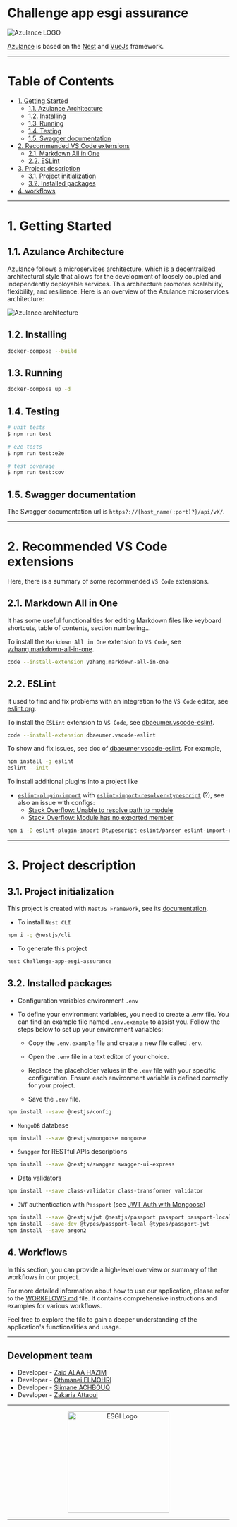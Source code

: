 # Challenge app esgi assurance <!-- omit in toc -->

![Azulance LOGO](docs/azulance.png)

[Azulance](https://github.com/elmohriothmane/Challenge-app-esgi-assurance) is based on the [Nest](https://github.com/nestjs/nest) and [VueJs](https://vuejs.org/) framework.

---


# Table of Contents <!-- omit in toc -->

- [1. Getting Started](#1-getting-started)
  - [1.1. Azulance Architecture](#11-azulance-architecture)
  - [1.2. Installing](#12-installing)
  - [1.3. Running](#13-running)
  - [1.4. Testing](#14-testing)
  - [1.5. Swagger documentation](#15-swagger-documentation)
- [2. Recommended VS Code extensions](#2-recommended-vs-code-extensions)
  - [2.1. Markdown All in One](#21-markdown-all-in-one)
  - [2.2. ESLint](#22-eslint)
- [3. Project description](#3-project-description)
  - [3.1. Project initialization](#31-project-initialization)
  - [3.2. Installed packages](#32-installed-packages)
- [4. workflows](#4-worflows)

---

# 1. Getting Started

## 1.1. Azulance Architecture
Azulance follows a microservices architecture, which is a decentralized architectural style that allows for the development of loosely coupled and independently deployable services. This architecture promotes scalability, flexibility, and resilience. Here is an overview of the Azulance microservices architecture:

![Azulance architecture](docs/Microservices-Diagram.png)

## 1.2. Installing

```bash
docker-compose --build
```

## 1.3. Running

```bash
docker-compose up -d
```
## 1.4. Testing

```bash
# unit tests
$ npm run test

# e2e tests
$ npm run test:e2e

# test coverage
$ npm run test:cov
```

## 1.5. Swagger documentation

The Swagger documentation url is `https?://{host_name(:port)?}/api/vX/`.

---

# 2. Recommended VS Code extensions

Here, there is a summary of some recommended `VS Code` extensions.

## 2.1. Markdown All in One

It has some useful functionalities for editing Markdown files like keyboard shortcuts, table of contents, section numbering...

To install the `Markdown All in One` extension to `VS Code`, see [yzhang.markdown-all-in-one](https://marketplace.visualstudio.com/items?itemName=yzhang.markdown-all-in-one).
```sh
code --install-extension yzhang.markdown-all-in-one
```

## 2.2. ESLint

It used to find and fix problems with an integration to the `VS Code` editor, see [eslint.org](https://eslint.org/).

To install the `ESLint` extension to `VS Code`, see [dbaeumer.vscode-eslint](https://marketplace.visualstudio.com/items?itemName=dbaeumer.vscode-eslint).
```sh
code --install-extension dbaeumer.vscode-eslint
```
To show and fix issues, see doc of [dbaeumer.vscode-eslint](https://marketplace.visualstudio.com/items?itemName=dbaeumer.vscode-eslint). For example,
```sh
npm install -g eslint
eslint --init
```

To install additional plugins into a project like
- [`eslint-plugin-import`](https://github.com/benmosher/eslint-plugin-import#readme) with [`eslint-import-resolver-typescript`](https://github.com/alexgorbatchev/eslint-import-resolver-typescript#readme) (?), see also an issue with configs: 
  - [Stack Overflow: Unable to resolve path to module](https://stackoverflow.com/questions/55198502/using-eslint-with-typescript-unable-to-resolve-path-to-module)
  - [Stack Overflow: Module has no exported member](https://stackoverflow.com/questions/65187695/which-rule-to-enable-to-throw-module-has-no-exported-member-in-eslint-cli-outp)
```sh
npm i -D eslint-plugin-import @typescript-eslint/parser eslint-import-resolver-typescript eslint-plugin-simple-import-sort 
```

---

# 3. Project description

## 3.1. Project initialization

This project is created with `NestJS Framework`, see its [documentation](https://docs.nestjs.com/).

- To install `Nest CLI`
```sh
npm i -g @nestjs/cli
```

- To generate this project
```sh
nest Challenge-app-esgi-assurance
```

## 3.2. Installed packages

- Configuration variables environment `.env`
- To define your environment variables, you need to create a .env file. You can find an example file named `.env.example` to assist you. Follow the steps below to set up your environment variables:

    - Copy the `.env.example` file and create a new file called `.env`.

    - Open the `.env` file in a text editor of your choice.

    - Replace the placeholder values in the `.env` file with your specific configuration. Ensure each environment variable is defined correctly for your project.

    - Save the `.env` file.
    
```sh
npm install --save @nestjs/config
```

- `MongoDB` database
```sh
npm install --save @nestjs/mongoose mongoose 
```

- `Swagger` for RESTful APIs descriptions
```sh
npm install --save @nestjs/swagger swagger-ui-express
```

- Data validators
```sh
npm install --save class-validator class-transformer validator
```

- `JWT` authentication with `Passport` (see [JWT Auth with Mongoose](https://github.com/pejmanhadavi/real-world-example-nestjs-mongoose-jwt-auth))
```sh
npm install --save @nestjs/jwt @nestjs/passport passport passport-local passport-jwt bcrypt
npm install --save-dev @types/passport-local @types/passport-jwt
npm install --save argon2
```

## 4. Workflows
In this section, you can provide a high-level overview or summary of the workflows in our project.

For more detailed information about how to use our application, please refer to the [WORKFLOWS.md](WORKFLOWS.md) file. It contains comprehensive instructions and examples for various workflows.

Feel free to explore the file to gain a deeper understanding of the application's functionalities and usage.


---
## Development team
 

- Developer - [Zaid ALAA HAZIM](https://www.linkedin.com/in/zaid-alaa-hazim/)
- Developer - [Othmanei ELMOHRI](https://www.linkedin.com/in/othmane-elmohri/)
- Developer - [Slimane ACHBOUQ](https://www.linkedin.com/in/slimane-achbouq/)
- Developer - [Zakaria Attaoui](https://www.linkedin.com/in/zakaria-attaoui-29b24b1b2/)
---
<p align="center">
  <a href="https://www.esgi.fr/" target="blank"><img src="https://secure.meetupstatic.com/photos/event/5/3/2/600_484801330.jpeg" width="230" alt="ESGI Logo" /></a>
</p>

---